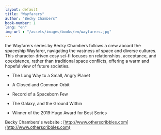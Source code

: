 ```yaml
---
layout: default
title: "Wayfarers"
author: "Becky Chambers"
book-number: 1
lang: "en"
img-url : "/assets/images/books/en/wayfarers.jpg"
---
```

the Wayfarers series by Becky Chambers follows a crew aboard the spaceship Wayfarer, navigating the vastness of space and diverse cultures. This character-driven cosy sci-fi focuses on relationships, acceptance, and coexistence, rather than traditional space conflicts, offering a warm and hopeful view of future societies.

- The Long Way to a Small, Angry Planet
- A Closed and Common Orbit
- Record of a Spaceborn Few
- The Galaxy, and the Ground Within

- Winner of the 2019 Hugo Award for Best Series<br>
  
Becky Chambers's website : [http://www.otherscribbles.com](http://www.otherscribbles.com)